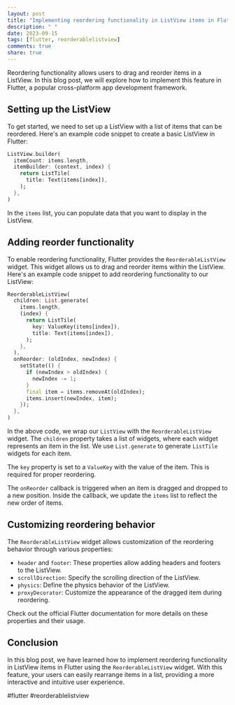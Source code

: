 ```yaml
---
layout: post
title: "Implementing reordering functionality in ListView items in Flutter."
description: " "
date: 2023-09-15
tags: [flutter, reorderablelistview]
comments: true
share: true
---
```


Reordering functionality allows users to drag and reorder items in a ListView. In this blog post, we will explore how to implement this feature in Flutter, a popular cross-platform app development framework.

## Setting up the ListView

To get started, we need to set up a ListView with a list of items that can be reordered. Here's an example code snippet to create a basic ListView in Flutter:

```dart
ListView.builder(
  itemCount: items.length,
  itemBuilder: (context, index) {
    return ListTile(
      title: Text(items[index]),
    );
  },
)
```

In the `items` list, you can populate data that you want to display in the ListView.

## Adding reorder functionality

To enable reordering functionality, Flutter provides the `ReorderableListView` widget. This widget allows us to drag and reorder items within the ListView. Here's an example code snippet to add reordering functionality to our ListView:

```dart
ReorderableListView(
  children: List.generate(
    items.length,
    (index) {
      return ListTile(
        key: ValueKey(items[index]),
        title: Text(items[index]),
      );
    },
  ),
  onReorder: (oldIndex, newIndex) {
    setState(() {
      if (newIndex > oldIndex) {
        newIndex -= 1;
      }
      final item = items.removeAt(oldIndex);
      items.insert(newIndex, item);
    });
  },
)
```

In the above code, we wrap our `ListView` with the `ReorderableListView` widget. The `children` property takes a list of widgets, where each widget represents an item in the list. We use `List.generate` to generate `ListTile` widgets for each item.

The `key` property is set to a `ValueKey` with the value of the item. This is required for proper reordering.

The `onReorder` callback is triggered when an item is dragged and dropped to a new position. Inside the callback, we update the `items` list to reflect the new order of items.

## Customizing reordering behavior

The `ReorderableListView` widget allows customization of the reordering behavior through various properties:

- `header` and `footer`: These properties allow adding headers and footers to the ListView.
- `scrollDirection`: Specify the scrolling direction of the ListView.
- `physics`: Define the physics behavior of the ListView.
- `proxyDecorator`: Customize the appearance of the dragged item during reordering.

Check out the official Flutter documentation for more details on these properties and their usage.

## Conclusion

In this blog post, we have learned how to implement reordering functionality in ListView items in Flutter using the `ReorderableListView` widget. With this feature, your users can easily rearrange items in a list, providing a more interactive and intuitive user experience.

#flutter #reorderablelistview